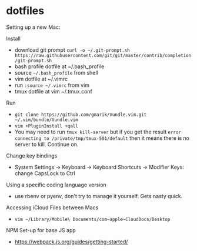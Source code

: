 # dotfiles

Setting up a new Mac:

Install 
* download git prompt `curl -o ~/.git-prompt.sh https://raw.githubusercontent.com/git/git/master/contrib/completion/git-prompt.sh`
* bash profile dotfile at ~/.bash_profile
* source `~/.bash_profile` from shell
* vim dotfile at ~/.vimrc
* run `:source ~/.vimrc` from vim
* tmux dotfile at vim ~/.tmux.conf

Run 
* `git clone https://github.com/gmarik/Vundle.vim.git ~/.vim/bundle/Vundle.vim`
* `vim +PluginInstall +qall`
* You may need to run `tmux kill-server` but if you get the result `error connecting to /private/tmp/tmux-501/default` then it means there is no server to kill. Continue on.

Change key bindings
* System Settings -> Keyboard -> Keyboard Shortcuts -> Modifier Keys: change CapsLock to Ctrl

Using a specific coding language version
* use rbenv or pyenv, don't try to manage it yourself. Gets nasty quick.
  
Accessing iCloud Files between Macs
* `vim ~/Library/Mobile\ Documents/com~apple~CloudDocs/Desktop`

NPM Set-up for base JS app
* https://webpack.js.org/guides/getting-started/
